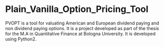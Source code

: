 # Plain_Vanilla_Option_Pricing_Tool
PVOPT is a tool for valuating American and European dividend paying and non dividend paying options. It is a project developed as part of the thesis for the M.A in Quantitative Finance at Bologna University. It is developed using Python2.
